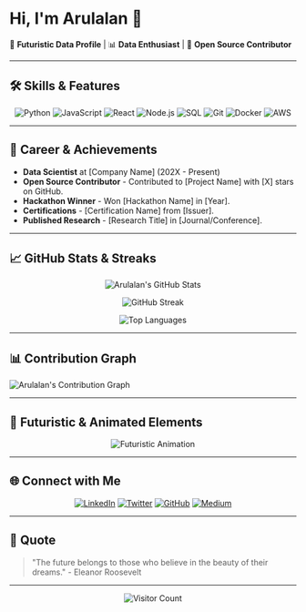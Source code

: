# Hi, I'm Arulalan 👋

🚀 **Futuristic Data Profile** | 📊 **Data Enthusiast** | 🌟 **Open Source Contributor**

---

## 🛠️ **Skills & Features**

<div align="center">

![Python](https://img.shields.io/badge/Python-3776AB?style=for-the-badge&logo=python&logoColor=white)
![JavaScript](https://img.shields.io/badge/JavaScript-F7DF1E?style=for-the-badge&logo=javascript&logoColor=black)
![React](https://img.shields.io/badge/React-61DAFB?style=for-the-badge&logo=react&logoColor=black)
![Node.js](https://img.shields.io/badge/Node.js-339933?style=for-the-badge&logo=node.js&logoColor=white)
![SQL](https://img.shields.io/badge/SQL-4479A1?style=for-the-badge&logo=mysql&logoColor=white)
![Git](https://img.shields.io/badge/Git-F05032?style=for-the-badge&logo=git&logoColor=white)
![Docker](https://img.shields.io/badge/Docker-2496ED?style=for-the-badge&logo=docker&logoColor=white)
![AWS](https://img.shields.io/badge/AWS-232F3E?style=for-the-badge&logo=amazon-aws&logoColor=white)

</div>

---

## 🌟 **Career & Achievements**

- **Data Scientist** at [Company Name] (202X - Present)
- **Open Source Contributor** - Contributed to [Project Name] with [X] stars on GitHub.
- **Hackathon Winner** - Won [Hackathon Name] in [Year].
- **Certifications** - [Certification Name] from [Issuer].
- **Published Research** - [Research Title] in [Journal/Conference].

---

## 📈 **GitHub Stats & Streaks**

<div align="center">

![Arulalan's GitHub Stats](https://github-readme-stats.vercel.app/api?username=Arulalan&show_icons=true&theme=radical)

![GitHub Streak](https://github-readme-streak-stats.herokuapp.com/?user=Arulalan&theme=radical)

![Top Languages](https://github-readme-stats.vercel.app/api/top-langs/?username=Arulalan&layout=compact&theme=radical)

</div>

---

## 📊 **Contribution Graph**

![Arulalan's Contribution Graph](https://activity-graph.herokuapp.com/graph?username=Arulalan&theme=react-dark&hide_border=true&area=true)

---

## 🚀 **Futuristic & Animated Elements**

<div align="center">

![Futuristic Animation](https://media.giphy.com/media/3o7TKsQ8gqVr5Ykq5q/giphy.gif)

</div>

---

## 🌐 **Connect with Me**

<div align="center">

[![LinkedIn](https://img.shields.io/badge/LinkedIn-0077B5?style=for-the-badge&logo=linkedin&logoColor=white)](https://www.linkedin.com/in/arulalan/)
[![Twitter](https://img.shields.io/badge/Twitter-1DA1F2?style=for-the-badge&logo=twitter&logoColor=white)](https://twitter.com/arulalan)
[![GitHub](https://img.shields.io/badge/GitHub-100000?style=for-the-badge&logo=github&logoColor=white)](https://github.com/Arulalan)
[![Medium](https://img.shields.io/badge/Medium-12100E?style=for-the-badge&logo=medium&logoColor=white)](https://medium.com/@arulalan)

</div>

---

## 📜 **Quote**

> "The future belongs to those who believe in the beauty of their dreams." - Eleanor Roosevelt

---

<div align="center">

![Visitor Count](https://visitor-badge.laobi.icu/badge?page_id=Arulalan.Arulalan)

</div>
